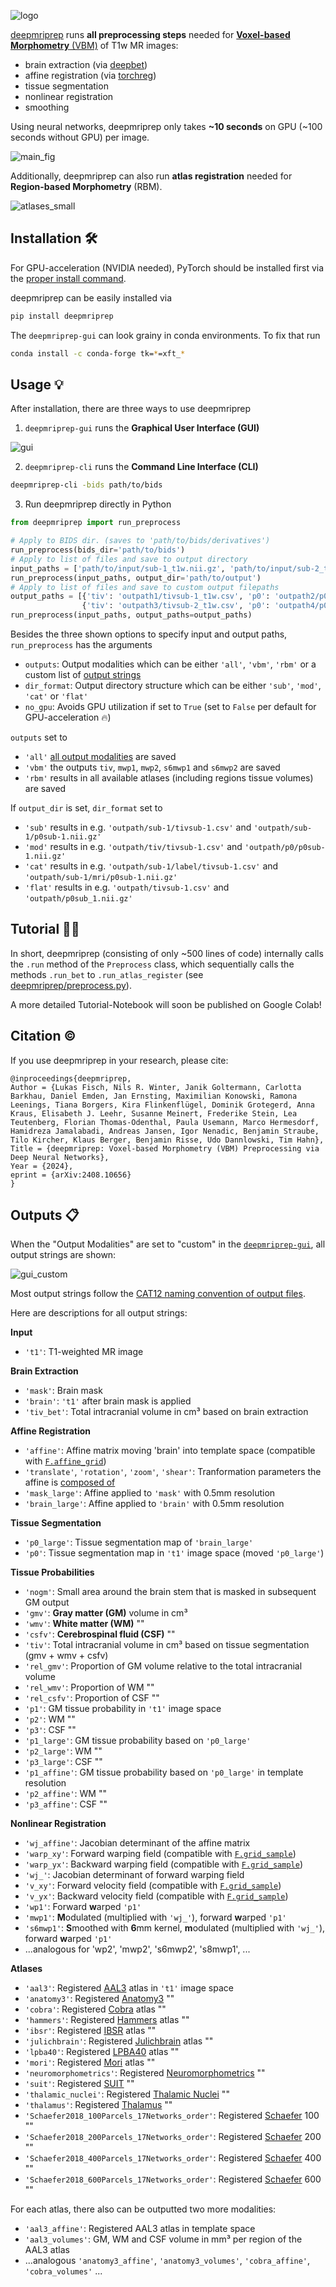 ![logo](https://github.com/user-attachments/assets/bbd01efd-ba71-4504-a085-909b28366de4)

[deepmriprep](https://arxiv.org/abs/2408.10656) runs **all preprocessing steps** needed for [**Voxel-based Morphometry** (VBM)](https://www.sciencedirect.com/science/article/pii/S1053811900905822) of T1w MR images:

- brain extraction (via [deepbet](https://github.com/wwu-mmll/deepbet))
- affine registration (via [torchreg](https://github.com/codingfisch/torchreg))
- tissue segmentation
- nonlinear registration
- smoothing

Using neural networks, deepmriprep only takes **~10 seconds** on GPU (~100 seconds without GPU) per image.

![main_fig](https://github.com/user-attachments/assets/f6dfd6a7-63c4-48d0-9477-af5c30b607cd)

Additionally, deepmriprep can also run **atlas registration** needed for **Region-based Morphometry** (RBM).

![atlases_small](https://github.com/user-attachments/assets/fc26fd66-b074-4900-9035-c8bc49f16346)

## Installation 🛠️
For GPU-acceleration (NVIDIA needed), PyTorch should be installed first via the [proper install command](https://pytorch.org/get-started/locally).

deepmriprep can be easily installed via
```bash
pip install deepmriprep
```

The `deepmriprep-gui` can look grainy in conda environments. To fix that run 
```bash
conda install -c conda-forge tk=*=xft_*
```

## Usage 💡
After installation, there are three ways to use deepmriprep
1. `deepmriprep-gui` runs the **Graphical User Interface (GUI)**

![gui](https://github.com/user-attachments/assets/def9fce5-b1b4-4dbf-9fb3-41dcccb03144)

2. `deepmriprep-cli` runs the **Command Line Interface (CLI)**

```bash
deepmriprep-cli -bids path/to/bids
```

3. Run deepmriprep directly in Python

```python
from deepmriprep import run_preprocess

# Apply to BIDS dir. (saves to 'path/to/bids/derivatives')
run_preprocess(bids_dir='path/to/bids')
# Apply to list of files and save to output directory
input_paths = ['path/to/input/sub-1_t1w.nii.gz', 'path/to/input/sub-2_t1w.nii.gz']
run_preprocess(input_paths, output_dir='path/to/output')
# Apply to list of files and save to custom output filepaths
output_paths = [{'tiv': 'outpath1/tivsub-1_t1w.csv', 'p0': 'outpath2/p0sub-1_t1w.nii'},
                {'tiv': 'outpath3/tivsub-2_t1w.csv', 'p0': 'outpath4/p0sub-2_t1w.nii'}]
run_preprocess(input_paths, output_paths=output_paths)
```

Besides the three shown options to specify input and output paths, `run_preprocess` has the arguments

- `outputs`: Output modalities which can be either `'all'`, `'vbm'`, `'rbm'` or a custom list of [output strings](https://github.com/codingfisch/deepmriprep_beta?tab=readme-ov-file#outputs-)
- `dir_format`: Output directory structure which can be either `'sub'`, `'mod'`, `'cat'` or `'flat'`
- `no_gpu`: Avoids GPU utilization if set to `True` (set to `False` per default for GPU-acceleration 🔥)

`outputs` set to
- `'all'` [all output modalities](https://github.com/codingfisch/deepmriprep_beta?tab=readme-ov-file#outputs-) are saved
- `'vbm'` the outputs `tiv`, `mwp1`, `mwp2`, `s6mwp1` and `s6mwp2` are saved
- `'rbm'` results in all available atlases (including regions tissue volumes) are saved

If `output_dir` is set, `dir_format` set to
- `'sub'` results in e.g. `'outpath/sub-1/tivsub-1.csv'` and `'outpath/sub-1/p0sub-1.nii.gz'`
- `'mod'` results in e.g. `'outpath/tiv/tivsub-1.csv'` and `'outpath/p0/p0sub-1.nii.gz'`
- `'cat'` results in e.g. `'outpath/sub-1/label/tivsub-1.csv'` and `'outpath/sub-1/mri/p0sub-1.nii.gz'`
- `'flat'` results in e.g. `'outpath/tivsub-1.csv'` and `'outpath/p0sub_1.nii.gz'`

## Tutorial 🧑‍🏫
In short, deepmriprep (consisting of only ~500 lines of code) internally calls the `.run` method of the `Preprocess` class, which sequentially calls the methods `.run_bet` to `.run_atlas_register` (see [deepmriprep/preprocess.py](https://github.com/wwu-mmll/deepmriprep/blob/main/deepmriprep/preprocess.py#L132)).

A more detailed Tutorial-Notebook will soon be published on Google Colab!

## Citation ©️
If you use deepmriprep in your research, please cite:

    @inproceedings{deepmriprep,
    Author = {Lukas Fisch, Nils R. Winter, Janik Goltermann, Carlotta Barkhau, Daniel Emden, Jan Ernsting, Maximilian Konowski, Ramona Leenings, Tiana Borgers, Kira Flinkenflügel, Dominik Grotegerd, Anna Kraus, Elisabeth J. Leehr, Susanne Meinert, Frederike Stein, Lea Teutenberg, Florian Thomas-Odenthal, Paula Usemann, Marco Hermesdorf, Hamidreza Jamalabadi, Andreas Jansen, Igor Nenadic, Benjamin Straube, Tilo Kircher, Klaus Berger, Benjamin Risse, Udo Dannlowski, Tim Hahn},
    Title = {deepmriprep: Voxel-based Morphometry (VBM) Preprocessing via Deep Neural Networks},
    Year = {2024},
    eprint = {arXiv:2408.10656}
    }
    
## Outputs 📋
When the "Output Modalities" are set to "custom" in the [`deepmriprep-gui`](https://github.com/wwu-mmll/deepmriprep?tab=readme-ov-file#usage-), all output strings are shown:

![gui_custom](https://github.com/user-attachments/assets/b0cc4991-30a5-427a-9aa7-79f6449436fb)

Most output strings follow the [CAT12 naming convention of output files](https://neuro-jena.github.io/cat12-help/#naming). 

Here are descriptions for all output strings:

**Input**
- `'t1'`: T1-weighted MR image

**Brain Extraction**
- `'mask'`: Brain mask
- `'brain'`: `'t1'` after brain mask is applied
- `'tiv_bet'`: Total intracranial volume in cm³ based on brain extraction

**Affine Registration**
- `'affine'`: Affine matrix moving 'brain' into template space (compatible with [`F.affine_grid`](https://pytorch.org/docs/stable/generated/torch.nn.functional.affine_grid.html))
- `'translate'`, `'rotation'`, `'zoom'`, `'shear'`: Tranformation parameters the affine is [composed of](https://github.com/codingfisch/torchreg/blob/main/torchreg/affine.py#L83)
- `'mask_large'`: Affine applied to `'mask'` with 0.5mm resolution
- `'brain_large'`: Affine applied to `'brain'` with 0.5mm resolution

**Tissue Segmentation**
- `'p0_large'`: Tissue segmentation map of `'brain_large'`
- `'p0'`: Tissue segmentation map in `'t1'` image space (moved `'p0_large'`)

**Tissue Probabilities**
- `'nogm'`: Small area around the brain stem that is masked in subsequent GM output
- `'gmv'`: **Gray matter (GM)** volume in cm³
- `'wmv'`: **White matter (WM)** ""
- `'csfv'`: **Cerebrospinal fluid (CSF)** ""
- `'tiv'`: Total intracranial volume in cm³ based on tissue segmentation (gmv + wmv + csfv)
- `'rel_gmv'`: Proportion of GM volume relative to the total intracranial volume
- `'rel_wmv'`: Proportion of WM ""
- `'rel_csfv'`: Proportion of CSF ""
- `'p1'`: GM tissue probability in `'t1'` image space
- `'p2'`: WM ""
- `'p3'`: CSF ""
- `'p1_large'`: GM tissue probability based on `'p0_large'`
- `'p2_large'`: WM ""
- `'p3_large'`: CSF ""
- `'p1_affine'`: GM tissue probability based on `'p0_large'` in template resolution
- `'p2_affine'`: WM ""
- `'p3_affine'`: CSF ""

**Nonlinear Registration**
- `'wj_affine'`: Jacobian determinant of the affine matrix
- `'warp_xy'`: Forward warping field (compatible with [`F.grid_sample`](https://pytorch.org/docs/stable/generated/torch.nn.functional.affine_grid.html))
- `'warp_yx'`: Backward warping field (compatible with [`F.grid_sample`](https://pytorch.org/docs/stable/generated/torch.nn.functional.affine_grid.html))
- `'wj_'`: Jacobian determinant of forward warping field
- `'v_xy'`: Forward velocity field (compatible with [`F.grid_sample`](https://pytorch.org/docs/stable/generated/torch.nn.functional.affine_grid.html))
- `'v_yx'`: Backward velocity field (compatible with [`F.grid_sample`](https://pytorch.org/docs/stable/generated/torch.nn.functional.affine_grid.html))
- `'wp1'`: Forward **w**arped `'p1'`
- `'mwp1'`: **M**odulated (multiplied with `'wj_'`), forward **w**arped `'p1'`
- `'s6mwp1'`: **S**moothed with **6**mm kernel, **m**odulated (multiplied with `'wj_'`), forward **w**arped `'p1'`
- ...analogous for 'wp2', 'mwp2', 's6mwp2', 's8mwp1', ...

**Atlases**
- `'aal3'`: Registered [AAL3](https://www.sciencedirect.com/science/article/pii/S1053811919307803) atlas in `'t1'` image space
- `'anatomy3'`: Registered [Anatomy3](https://www.sciencedirect.com/science/article/pii/S105381190400792X?via%3Dihub) ""
- `'cobra'`: Registered [Cobra](https://www.sciencedirect.com/science/article/pii/S1053811913001237) atlas ""
- `'hammers'`: Registered [Hammers](https://www.sciencedirect.com/science/article/pii/S1053811907010634?via%3Dihub) atlas ""
- `'ibsr'`: Registered [IBSR](https://ieeexplore.ieee.org/abstract/document/5977031) atlas ""
- `'julichbrain'`: Registered [Julichbrain](https://www.science.org/doi/10.1126/science.abb4588) atlas ""
- `'lpba40'`: Registered [LPBA40](https://www.sciencedirect.com/science/article/pii/S1053811907008099?via%3Dihub) atlas ""
- `'mori'`: Registered [Mori](https://www.sciencedirect.com/science/article/pii/S1053811909000093?via%3Dihub) atlas ""
- `'neuromorphometrics'`: Registered [Neuromorphometrics](http://www.neuromorphometrics.com/) ""
- `'suit'`: Registered [SUIT](https://www.sciencedirect.com/science/article/pii/S1053811909000809) ""
- `'thalamic_nuclei'`: Registered [Thalamic Nuclei](https://www.nature.com/articles/s41597-021-01062-y) ""
- `'thalamus'`: Registered [Thalamus](https://www.nature.com/articles/sdata2018270) ""
- `'Schaefer2018_100Parcels_17Networks_order'`: Registered [Schaefer](https://academic.oup.com/cercor/article/28/9/3095/3978804?login=true) 100 ""
- `'Schaefer2018_200Parcels_17Networks_order'`: Registered [Schaefer](https://academic.oup.com/cercor/article/28/9/3095/3978804?login=true) 200 ""
- `'Schaefer2018_400Parcels_17Networks_order'`: Registered [Schaefer](https://academic.oup.com/cercor/article/28/9/3095/3978804?login=true) 400 ""
- `'Schaefer2018_600Parcels_17Networks_order'`: Registered [Schaefer](https://academic.oup.com/cercor/article/28/9/3095/3978804?login=true) 600 ""

For each atlas, there also can be outputted two more modalities:
- `'aal3_affine'`: Registered AAL3 atlas in template space
- `'aal3_volumes'`: GM, WM and CSF volume in mm³ per region of the AAL3 atlas
- ...analogous `'anatomy3_affine'`, `'anatomy3_volumes'`, `'cobra_affine'`, `'cobra_volumes'` ...
